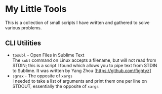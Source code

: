 # My Little Tools

This is a collection of small scripts I have written and gathered to solve various problems.

## CLI Utilities

* `tosubl` - Open Files in Sublime Text  
   The `subl` command on Linux accepts a filename, but will not read from STDIN; this is a script I found which allows you to pipe text from STDIN to Sublime. It was written by Yang Zhou [https://github.com/fightyz]  
* `sgrax` - The opposite of `xargs`  
   I needed to take a list of arguments and print them one per line on STDOUT, essentially the opposite of `xargs`

